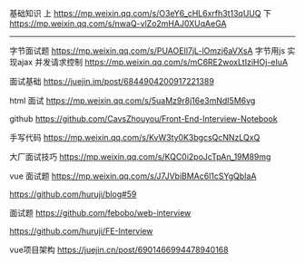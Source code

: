 基础知识
上
https://mp.weixin.qq.com/s/O3eY6_cHL6xrfh3t13qUUQ
下
https://mp.weixin.qq.com/s/nwaQ-vlZo2mHAJ0XUqAeGA




--------------------------------------------------------------------------------------------

字节面试题
https://mp.weixin.qq.com/s/PUAOEIl7jL-lOmzj6aVXsA
字节用js 实现ajax 并发请求控制
https://mp.weixin.qq.com/s/mC6RE2woxLtIziHOj-eIuA







面试基础
https://juejin.im/post/6844904200917221389

html 面试
https://mp.weixin.qq.com/s/5uaMz9r8j16e3mNdI5M6vg

github
https://github.com/CavsZhouyou/Front-End-Interview-Notebook


手写代码
https://mp.weixin.qq.com/s/KvW3ty0K3bgcsQcNNzLQxQ

大厂面试技巧
https://mp.weixin.qq.com/s/KQC0i2poJcTpAn_19M89mg

vue 面试题
https://mp.weixin.qq.com/s/J7JVbiBMAc6l1cSYgQbIaA

https://github.com/huruji/blog#59

面试题
https://github.com/febobo/web-interview

https://github.com/huruji/FE-Interview


vue项目架构
https://juejin.cn/post/6901466994478940168
